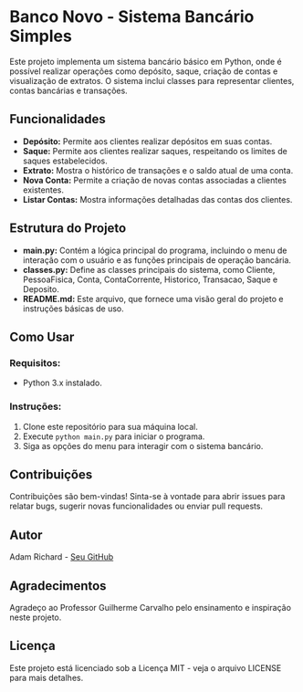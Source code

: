 # Banco Novo - Sistema Bancário Simples

Este projeto implementa um sistema bancário básico em Python, onde é possível realizar operações como depósito, saque, criação de contas e visualização de extratos. O sistema inclui classes para representar clientes, contas bancárias e transações.

## Funcionalidades

- **Depósito:** Permite aos clientes realizar depósitos em suas contas.
- **Saque:** Permite aos clientes realizar saques, respeitando os limites de saques estabelecidos.
- **Extrato:** Mostra o histórico de transações e o saldo atual de uma conta.
- **Nova Conta:** Permite a criação de novas contas associadas a clientes existentes.
- **Listar Contas:** Mostra informações detalhadas das contas dos clientes.

## Estrutura do Projeto

- **main.py:** Contém a lógica principal do programa, incluindo o menu de interação com o usuário e as funções principais de operação bancária.
- **classes.py:** Define as classes principais do sistema, como Cliente, PessoaFisica, Conta, ContaCorrente, Historico, Transacao, Saque e Deposito.
- **README.md:** Este arquivo, que fornece uma visão geral do projeto e instruções básicas de uso.

## Como Usar

### Requisitos:

- Python 3.x instalado.

### Instruções:

1. Clone este repositório para sua máquina local.
2. Execute `python main.py` para iniciar o programa.
3. Siga as opções do menu para interagir com o sistema bancário.

## Contribuições

Contribuições são bem-vindas! Sinta-se à vontade para abrir issues para relatar bugs, sugerir novas funcionalidades ou enviar pull requests.

## Autor

Adam Richard - [Seu GitHub](https://github.com/AdamRic95)

## Agradecimentos

Agradeço ao Professor Guilherme Carvalho pelo ensinamento e inspiração neste projeto.

## Licença

Este projeto está licenciado sob a Licença MIT - veja o arquivo LICENSE para mais detalhes.
